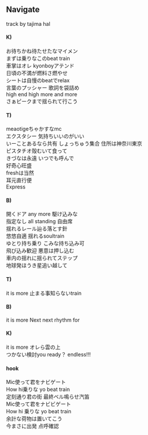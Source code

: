 ## Navigate  
track by tajima hal  

#### K)

お待ちかね待たせたなマイメン  
まずは乗りなこのbeat train  
車掌はオレ kyonboyアテンド  
日頃の不満が燃料さ燃やせ  
シートは自慢のbeatでrelax  
言葉のプッシャー 歌詞を袋詰め  
high end high more and more  
さぁピークまで揺られて行こう  

#### T)

meaotigeちゃかすなmc  
エクスタシー 気持ちいいのがいい  
いーことあるなら共有 しょっちゅう集合 住所は神奈川東京  
ピスタチオ殻むいて食って  
きづなは永遠 いつでも呼んで  
好奇心旺盛  
freshは当然  
耳元直行便  
Express  

#### B)

開くドア any more 駆け込みな  
指定なし all standing 自由席  
揺れるレール辿る落とす針  
悠悠自適 揺れるsoultrain  
ゆとり持ち乗り こみな持ち込み可  
飛び込み歓迎 悪意は押し込む  
車内の揺れに揺られてステップ  
地球発ほうき星追い越して  

#### T)

it is more 止まる事知らないtrain  

#### B)

it is more Next next rhythm for  

#### K)

it is more オレら雲の上  
つかない検討you ready？ endless!!!

#### hook

Mic使って君をナビゲート  
How hi乗りな yo beat train  
定刻通り君の街 最終ベル鳴らせ汽笛  
Mic使って君をナビビゲート  
How hi 乗りな yo beat train  
余計な荷物は置いてこう  
今まさに出発 点呼確認
